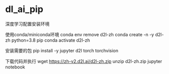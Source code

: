 # dl_ai_pip
深度学习配置安装环境

使用conda/miniconda环境
conda env remove d2l-zh
conda create -n -y d2l-zh python=3.8 pip
conda activate d2l-zh

安装需要的包
pip install -y jupyter d2l torch torchvision

下载代码并执行
wget https://zh-v2.d2l.ai/d2l-zh.zip
unzip d2l-zh.zip
jupyter notebook
